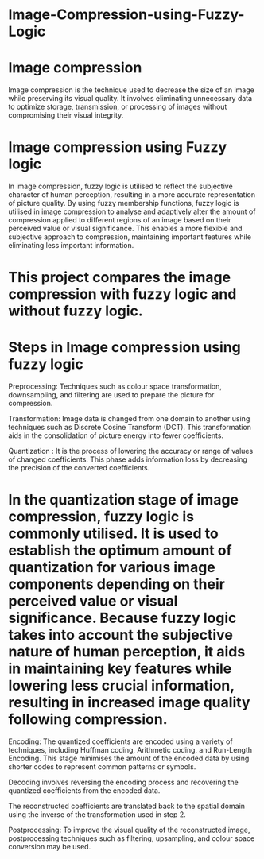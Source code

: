 # Image-Compression-using-Fuzzy-Logic

# Image compression 

Image compression is the technique used to decrease the size of an image while preserving its visual quality. It involves eliminating unnecessary data to optimize storage, transmission, or processing of images without compromising their visual integrity.

# Image compression using Fuzzy logic 

In image compression, fuzzy logic is utilised to reflect the subjective character of human perception, resulting in a more accurate representation of picture quality. By using fuzzy membership functions, fuzzy logic is utilised in image compression to analyse and adaptively alter the amount of compression applied to different regions of an image based on their perceived value or visual significance. This enables a more flexible and subjective approach to compression, maintaining important features while eliminating less important information.

# This project compares the image compression with fuzzy logic and without fuzzy logic.

# Steps in Image compression using fuzzy logic 

Preprocessing: Techniques such as colour space transformation, downsampling, and filtering are used to prepare the picture for compression.

Transformation: Image data is changed from one domain to another using techniques such as Discrete Cosine Transform (DCT). This transformation aids in the consolidation of picture energy into fewer coefficients.

Quantization : It is the process of lowering the accuracy or range of values of changed coefficients. This phase adds information loss by decreasing the precision of the converted coefficients.

# In the quantization stage of image compression, fuzzy logic is commonly utilised. It is used to establish the optimum amount of quantization for various image components depending on their perceived value or visual significance. Because fuzzy logic takes into account the subjective nature of human perception, it aids in maintaining key features while lowering less crucial information, resulting in increased image quality following compression.

Encoding: The quantized coefficients are encoded using a variety of techniques, including Huffman coding, Arithmetic coding, and Run-Length Encoding. This stage minimises the amount of the encoded data by using shorter codes to represent common patterns or symbols.

Decoding involves reversing the encoding process and recovering the quantized coefficients from the encoded data.

The reconstructed coefficients are translated back to the spatial domain using the inverse of the transformation used in step 2.

Postprocessing: To improve the visual quality of the reconstructed image, postprocessing techniques such as filtering, upsampling, and colour space conversion may be used.
